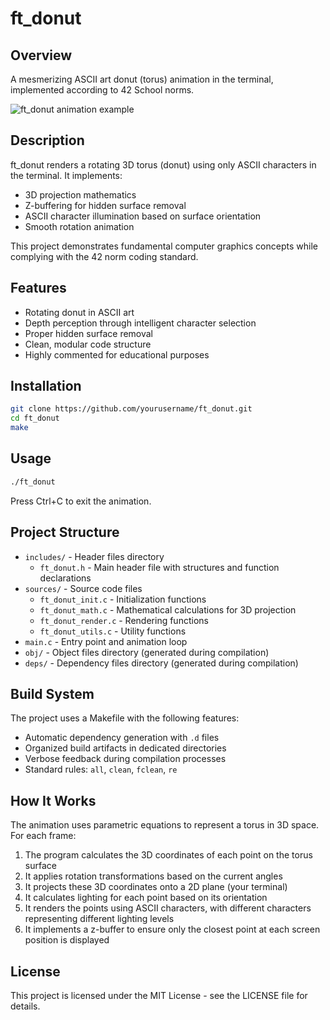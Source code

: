 # ft_donut

## Overview
A mesmerizing ASCII art donut (torus) animation in the terminal, implemented according to 42 School norms.

![ft_donut animation example](https://i.gifer.com/8Lsl.gif)

## Description
ft_donut renders a rotating 3D torus (donut) using only ASCII characters in the terminal. It implements:
- 3D projection mathematics
- Z-buffering for hidden surface removal
- ASCII character illumination based on surface orientation
- Smooth rotation animation

This project demonstrates fundamental computer graphics concepts while complying with the 42 norm coding standard.

## Features
- Rotating donut in ASCII art
- Depth perception through intelligent character selection
- Proper hidden surface removal
- Clean, modular code structure
- Highly commented for educational purposes

## Installation

```bash
git clone https://github.com/yourusername/ft_donut.git
cd ft_donut
make
```

## Usage
```bash
./ft_donut
```
Press Ctrl+C to exit the animation.

## Project Structure
- `includes/` - Header files directory
  - `ft_donut.h` - Main header file with structures and function declarations
- `sources/` - Source code files
  - `ft_donut_init.c` - Initialization functions
  - `ft_donut_math.c` - Mathematical calculations for 3D projection
  - `ft_donut_render.c` - Rendering functions
  - `ft_donut_utils.c` - Utility functions
- `main.c` - Entry point and animation loop
- `obj/` - Object files directory (generated during compilation)
- `deps/` - Dependency files directory (generated during compilation)

## Build System
The project uses a Makefile with the following features:
- Automatic dependency generation with `.d` files
- Organized build artifacts in dedicated directories
- Verbose feedback during compilation processes
- Standard rules: `all`, `clean`, `fclean`, `re`

## How It Works
The animation uses parametric equations to represent a torus in 3D space. For each frame:
1. The program calculates the 3D coordinates of each point on the torus surface
2. It applies rotation transformations based on the current angles
3. It projects these 3D coordinates onto a 2D plane (your terminal)
4. It calculates lighting for each point based on its orientation
5. It renders the points using ASCII characters, with different characters representing different lighting levels
6. It implements a z-buffer to ensure only the closest point at each screen position is displayed

## License
This project is licensed under the MIT License - see the LICENSE file for details.
